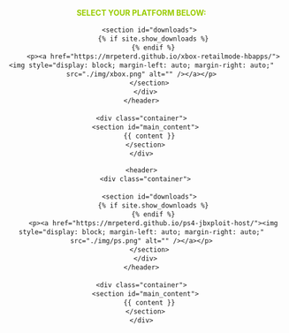 <html lang="{{ site.lang | default: "en-US" }}">
  <head>
    <meta charset='utf-8'>
    <meta http-equiv="X-UA-Compatible" content="IE=edge">
    <meta name="viewport" content="width=device-width, initial-scale=1">

  </head>

  <body>
  <p style="text-align: center;"><span style="color: #99cc00;"><strong>SELECT YOUR PLATFORM BELOW:</strong></span></p>
    <header>
      <div class="container">

        <section id="downloads">
          {% if site.show_downloads %}
          {% endif %}
          <p><a href="https://mrpeterd.github.io/xbox-retailmode-hbapps/"><img style="display: block; margin-left: auto; margin-right: auto;" src="./img/xbox.png" alt="" /></a></p>
        </section>
      </div>
    </header>

    <div class="container">
      <section id="main_content">
        {{ content }}
      </section>
    </div>
  </body>
</html>


<html lang="{{ site.lang | default: "en-US" }}">
  <head>
    <meta charset='utf-8'>
    <meta http-equiv="X-UA-Compatible" content="IE=edge">
    <meta name="viewport" content="width=device-width, initial-scale=1">
    <link rel="stylesheet" href="{{ '/assets/css/style.css?v=' | append: site.github.build_revision | relative_url }}">

  </head>

  <body>

    <header>
      <div class="container">

        <section id="downloads">
          {% if site.show_downloads %}
          {% endif %}
          <p><a href="https://mrpeterd.github.io/ps4-jbxploit-host/"><img style="display: block; margin-left: auto; margin-right: auto;" src="./img/ps.png" alt="" /></a></p>
        </section>
      </div>
    </header>

    <div class="container">
      <section id="main_content">
        {{ content }}
      </section>
    </div>
  </body>
</html>
